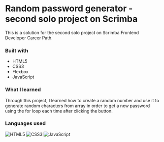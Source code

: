 # Random password generator - second solo project on Scrimba

This is a solution for the second solo project on Scrimba Frontend Developer Career Path. 


### Built with

- HTML5
- CSS3
- Flexbox
- JavaScript

### What I learned

Through this project, I learned how to create a random number and use it to generate random characters from array in order to get a new password using the for loop each time after clicking the button.

### Languages used
![HTML5](https://img.shields.io/badge/html5-%23E34F26.svg?style=for-the-badge&logo=html5&logoColor=white)
![CSS3](https://img.shields.io/badge/css3-%231572B6.svg?style=for-the-badge&logo=css3&logoColor=white)
![JavaScript](https://img.shields.io/badge/javascript-%23323330.svg?style=for-the-badge&logo=javascript&logoColor=%23F7DF1E)
